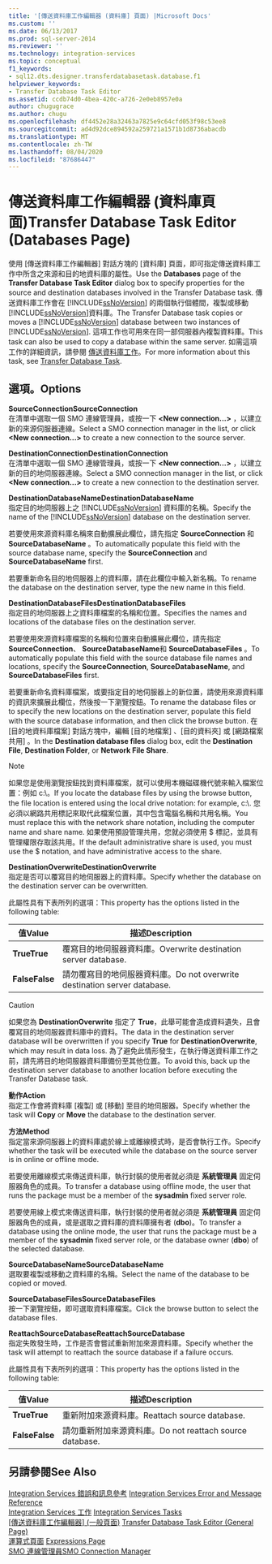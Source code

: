 ```yaml
---
title: '[傳送資料庫工作編輯器 (資料庫] 頁面) |Microsoft Docs'
ms.custom: ''
ms.date: 06/13/2017
ms.prod: sql-server-2014
ms.reviewer: ''
ms.technology: integration-services
ms.topic: conceptual
f1_keywords:
- sql12.dts.designer.transferdatabasetask.database.f1
helpviewer_keywords:
- Transfer Database Task Editor
ms.assetid: ccdb74d0-4bea-420c-a726-2e0eb8957e0a
author: chugugrace
ms.author: chugu
ms.openlocfilehash: df4452e28a32463a7825e9c64cfd053f98c53ee8
ms.sourcegitcommit: ad4d92dce894592a259721a1571b1d8736abacdb
ms.translationtype: MT
ms.contentlocale: zh-TW
ms.lasthandoff: 08/04/2020
ms.locfileid: "87686447"
---
```

# <a name="transfer-database-task-editor-databases-page"></a><span data-ttu-id="83e06-102">傳送資料庫工作編輯器 (資料庫頁面)</span><span class="sxs-lookup"><span data-stu-id="83e06-102">Transfer Database Task Editor (Databases Page)</span></span>
  <span data-ttu-id="83e06-103">使用 [傳送資料庫工作編輯器] 對話方塊的 [資料庫] 頁面，即可指定傳送資料庫工作中所含之來源和目的地資料庫的屬性。</span><span class="sxs-lookup"><span data-stu-id="83e06-103">Use the **Databases** page of the **Transfer Database Task Editor** dialog box to specify properties for the source and destination databases involved in the Transfer Database task.</span></span> <span data-ttu-id="83e06-104">傳送資料庫工作會在 [!INCLUDE[ssNoVersion](../includes/ssnoversion-md.md)] 的兩個執行個體間，複製或移動 [!INCLUDE[ssNoVersion](../includes/ssnoversion-md.md)]資料庫。</span><span class="sxs-lookup"><span data-stu-id="83e06-104">The Transfer Database task copies or moves a [!INCLUDE[ssNoVersion](../includes/ssnoversion-md.md)] database between two instances of [!INCLUDE[ssNoVersion](../includes/ssnoversion-md.md)].</span></span> <span data-ttu-id="83e06-105">這項工作也可用來在同一部伺服器內複製資料庫。</span><span class="sxs-lookup"><span data-stu-id="83e06-105">This task can also be used to copy a database within the same server.</span></span> <span data-ttu-id="83e06-106">如需這項工作的詳細資訊，請參閱 [傳送資料庫工作](control-flow/transfer-database-task.md)。</span><span class="sxs-lookup"><span data-stu-id="83e06-106">For more information about this task, see [Transfer Database Task](control-flow/transfer-database-task.md).</span></span>  
  
## <a name="options"></a><span data-ttu-id="83e06-107">選項。</span><span class="sxs-lookup"><span data-stu-id="83e06-107">Options</span></span>  
 <span data-ttu-id="83e06-108">**SourceConnection**</span><span class="sxs-lookup"><span data-stu-id="83e06-108">**SourceConnection**</span></span>  
 <span data-ttu-id="83e06-109">在清單中選取一個 SMO 連線管理員，或按一下 **\<New connection...>** ，以建立新的來源伺服器連線。</span><span class="sxs-lookup"><span data-stu-id="83e06-109">Select a SMO connection manager in the list, or click **\<New connection...>** to create a new connection to the source server.</span></span>  
  
 <span data-ttu-id="83e06-110">**DestinationConnection**</span><span class="sxs-lookup"><span data-stu-id="83e06-110">**DestinationConnection**</span></span>  
 <span data-ttu-id="83e06-111">在清單中選取一個 SMO 連線管理員，或按一下 **\<New connection...>** ，以建立新的目的地伺服器連線。</span><span class="sxs-lookup"><span data-stu-id="83e06-111">Select a SMO connection manager in the list, or click **\<New connection...>** to create a new connection to the destination server.</span></span>  
  
 <span data-ttu-id="83e06-112">**DestinationDatabaseName**</span><span class="sxs-lookup"><span data-stu-id="83e06-112">**DestinationDatabaseName**</span></span>  
 <span data-ttu-id="83e06-113">指定目的地伺服器上之 [!INCLUDE[ssNoVersion](../includes/ssnoversion-md.md)] 資料庫的名稱。</span><span class="sxs-lookup"><span data-stu-id="83e06-113">Specify the name of the [!INCLUDE[ssNoVersion](../includes/ssnoversion-md.md)] database on the destination server.</span></span>  
  
 <span data-ttu-id="83e06-114">若要使用來源資料庫名稱來自動擴展此欄位，請先指定 **SourceConnection** 和 **SourceDatabaseName** 。</span><span class="sxs-lookup"><span data-stu-id="83e06-114">To automatically populate this field with the source database name, specify the **SourceConnection** and **SourceDatabaseName** first.</span></span>  
  
 <span data-ttu-id="83e06-115">若要重新命名目的地伺服器上的資料庫，請在此欄位中輸入新名稱。</span><span class="sxs-lookup"><span data-stu-id="83e06-115">To rename the database on the destination server, type the new name in this field.</span></span>  
  
 <span data-ttu-id="83e06-116">**DestinationDatabaseFiles**</span><span class="sxs-lookup"><span data-stu-id="83e06-116">**DestinationDatabaseFiles**</span></span>  
 <span data-ttu-id="83e06-117">指定目的地伺服器上之資料庫檔案的名稱和位置。</span><span class="sxs-lookup"><span data-stu-id="83e06-117">Specifies the names and locations of the database files on the destination server.</span></span>  
  
 <span data-ttu-id="83e06-118">若要使用來源資料庫檔案的名稱和位置來自動擴展此欄位，請先指定 **SourceConnection**、 **SourceDatabaseName**和 **SourceDatabaseFiles** 。</span><span class="sxs-lookup"><span data-stu-id="83e06-118">To automatically populate this field with the source database file names and locations, specify the **SourceConnection**, **SourceDatabaseName**, and **SourceDatabaseFiles** first.</span></span>  
  
 <span data-ttu-id="83e06-119">若要重新命名資料庫檔案，或要指定目的地伺服器上的新位置，請使用來源資料庫的資訊來擴展此欄位，然後按一下瀏覽按鈕。</span><span class="sxs-lookup"><span data-stu-id="83e06-119">To rename the database files or to specify the new locations on the destination server, populate this field with the source database information, and then click the browse button.</span></span> <span data-ttu-id="83e06-120">在 [目的地資料庫檔案]  對話方塊中，編輯 [目的地檔案]  、[目的資料夾]  或 [網路檔案共用]  。</span><span class="sxs-lookup"><span data-stu-id="83e06-120">In the **Destination database files** dialog box, edit the **Destination File**, **Destination Folder**, or **Network File Share**.</span></span>  
  
> [!NOTE]  
>  <span data-ttu-id="83e06-121">如果您是使用瀏覽按鈕找到資料庫檔案，就可以使用本機磁碟機代號來輸入檔案位置：例如 c:\\。</span><span class="sxs-lookup"><span data-stu-id="83e06-121">If you locate the database files by using the browse button, the file location is entered using the local drive notation: for example, c:\\.</span></span> <span data-ttu-id="83e06-122">您必須以網路共用標記來取代此檔案位置，其中包含電腦名稱和共用名稱。</span><span class="sxs-lookup"><span data-stu-id="83e06-122">You must replace this with the network share notation, including the computer name and share name.</span></span> <span data-ttu-id="83e06-123">如果使用預設管理共用，您就必須使用 $ 標記，並具有管理權限存取該共用。</span><span class="sxs-lookup"><span data-stu-id="83e06-123">If the default administrative share is used, you must use the $ notation, and have administrative access to the share.</span></span>  
  
 <span data-ttu-id="83e06-124">**DestinationOverwrite**</span><span class="sxs-lookup"><span data-stu-id="83e06-124">**DestinationOverwrite**</span></span>  
 <span data-ttu-id="83e06-125">指定是否可以覆寫目的地伺服器上的資料庫。</span><span class="sxs-lookup"><span data-stu-id="83e06-125">Specify whether the database on the destination server can be overwritten.</span></span>  
  
 <span data-ttu-id="83e06-126">此屬性具有下表所列的選項：</span><span class="sxs-lookup"><span data-stu-id="83e06-126">This property has the options listed in the following table:</span></span>  
  
|<span data-ttu-id="83e06-127">值</span><span class="sxs-lookup"><span data-stu-id="83e06-127">Value</span></span>|<span data-ttu-id="83e06-128">描述</span><span class="sxs-lookup"><span data-stu-id="83e06-128">Description</span></span>|  
|-----------|-----------------|  
|<span data-ttu-id="83e06-129">**True**</span><span class="sxs-lookup"><span data-stu-id="83e06-129">**True**</span></span>|<span data-ttu-id="83e06-130">覆寫目的地伺服器資料庫。</span><span class="sxs-lookup"><span data-stu-id="83e06-130">Overwrite destination server database.</span></span>|  
|<span data-ttu-id="83e06-131">**False**</span><span class="sxs-lookup"><span data-stu-id="83e06-131">**False**</span></span>|<span data-ttu-id="83e06-132">請勿覆寫目的地伺服器資料庫。</span><span class="sxs-lookup"><span data-stu-id="83e06-132">Do not overwrite destination server database.</span></span>|  
  
> [!CAUTION]  
>  <span data-ttu-id="83e06-133">如果您為 **DestinationOverwrite** 指定了 **True**，此舉可能會造成資料遺失，且會覆寫目的地伺服器資料庫中的資料。</span><span class="sxs-lookup"><span data-stu-id="83e06-133">The data in the destination server database will be overwritten if you specify **True** for **DestinationOverwrite**, which may result in data loss.</span></span> <span data-ttu-id="83e06-134">為了避免此情形發生，在執行傳送資料庫工作之前，請先將目的地伺服器資料庫備份至其他位置。</span><span class="sxs-lookup"><span data-stu-id="83e06-134">To avoid this, back up the destination server database to another location before executing the Transfer Database task.</span></span>  
  
 <span data-ttu-id="83e06-135">**動作**</span><span class="sxs-lookup"><span data-stu-id="83e06-135">**Action**</span></span>  
 <span data-ttu-id="83e06-136">指定工作會將資料庫 [複製]  或 [移動]  至目的地伺服器。</span><span class="sxs-lookup"><span data-stu-id="83e06-136">Specify whether the task will **Copy** or **Move** the database to the destination server.</span></span>  
  
 <span data-ttu-id="83e06-137">**方法**</span><span class="sxs-lookup"><span data-stu-id="83e06-137">**Method**</span></span>  
 <span data-ttu-id="83e06-138">指定當來源伺服器上的資料庫處於線上或離線模式時，是否會執行工作。</span><span class="sxs-lookup"><span data-stu-id="83e06-138">Specify whether the task will be executed while the database on the source server is in online or offline mode.</span></span>  
  
 <span data-ttu-id="83e06-139">若要使用離線模式來傳送資料庫，執行封裝的使用者就必須是 **系統管理員** 固定伺服器角色的成員。</span><span class="sxs-lookup"><span data-stu-id="83e06-139">To transfer a database using offline mode, the user that runs the package must be a member of the **sysadmin** fixed server role.</span></span>  
  
 <span data-ttu-id="83e06-140">若要使用線上模式來傳送資料庫，執行封裝的使用者就必須是 **系統管理員** 固定伺服器角色的成員，或是選取之資料庫的資料庫擁有者 (**dbo**)。</span><span class="sxs-lookup"><span data-stu-id="83e06-140">To transfer a database using the online mode, the user that runs the package must be a member of the **sysadmin** fixed server role, or the database owner (**dbo**) of the selected database.</span></span>  
  
 <span data-ttu-id="83e06-141">**SourceDatabaseName**</span><span class="sxs-lookup"><span data-stu-id="83e06-141">**SourceDatabaseName**</span></span>  
 <span data-ttu-id="83e06-142">選取要複製或移動之資料庫的名稱。</span><span class="sxs-lookup"><span data-stu-id="83e06-142">Select the name of the database to be copied or moved.</span></span>  
  
 <span data-ttu-id="83e06-143">**SourceDatabaseFiles**</span><span class="sxs-lookup"><span data-stu-id="83e06-143">**SourceDatabaseFiles**</span></span>  
 <span data-ttu-id="83e06-144">按一下瀏覽按鈕，即可選取資料庫檔案。</span><span class="sxs-lookup"><span data-stu-id="83e06-144">Click the browse button to select the database files.</span></span>  
  
 <span data-ttu-id="83e06-145">**ReattachSourceDatabase**</span><span class="sxs-lookup"><span data-stu-id="83e06-145">**ReattachSourceDatabase**</span></span>  
 <span data-ttu-id="83e06-146">指定失敗發生時，工作是否會嘗試重新附加來源資料庫。</span><span class="sxs-lookup"><span data-stu-id="83e06-146">Specify whether the task will attempt to reattach the source database if a failure occurs.</span></span>  
  
 <span data-ttu-id="83e06-147">此屬性具有下表所列的選項：</span><span class="sxs-lookup"><span data-stu-id="83e06-147">This property has the options listed in the following table:</span></span>  
  
|<span data-ttu-id="83e06-148">值</span><span class="sxs-lookup"><span data-stu-id="83e06-148">Value</span></span>|<span data-ttu-id="83e06-149">描述</span><span class="sxs-lookup"><span data-stu-id="83e06-149">Description</span></span>|  
|-----------|-----------------|  
|<span data-ttu-id="83e06-150">**True**</span><span class="sxs-lookup"><span data-stu-id="83e06-150">**True**</span></span>|<span data-ttu-id="83e06-151">重新附加來源資料庫。</span><span class="sxs-lookup"><span data-stu-id="83e06-151">Reattach source database.</span></span>|  
|<span data-ttu-id="83e06-152">**False**</span><span class="sxs-lookup"><span data-stu-id="83e06-152">**False**</span></span>|<span data-ttu-id="83e06-153">請勿重新附加來源資料庫。</span><span class="sxs-lookup"><span data-stu-id="83e06-153">Do not reattach source database.</span></span>|  
  
## <a name="see-also"></a><span data-ttu-id="83e06-154">另請參閱</span><span class="sxs-lookup"><span data-stu-id="83e06-154">See Also</span></span>  
 <span data-ttu-id="83e06-155">[Integration Services 錯誤和訊息參考](../../2014/integration-services/integration-services-error-and-message-reference.md) </span><span class="sxs-lookup"><span data-stu-id="83e06-155">[Integration Services Error and Message Reference](../../2014/integration-services/integration-services-error-and-message-reference.md) </span></span>  
 <span data-ttu-id="83e06-156">[Integration Services 工作](control-flow/integration-services-tasks.md) </span><span class="sxs-lookup"><span data-stu-id="83e06-156">[Integration Services Tasks](control-flow/integration-services-tasks.md) </span></span>  
 <span data-ttu-id="83e06-157">[[傳送資料庫工作編輯器] &#40;一般頁面&#41;](general-page-of-integration-services-designers-options.md) </span><span class="sxs-lookup"><span data-stu-id="83e06-157">[Transfer Database Task Editor &#40;General Page&#41;](general-page-of-integration-services-designers-options.md) </span></span>  
 <span data-ttu-id="83e06-158">[運算式頁面](expressions/expressions-page.md) </span><span class="sxs-lookup"><span data-stu-id="83e06-158">[Expressions Page](expressions/expressions-page.md) </span></span>  
 [<span data-ttu-id="83e06-159">SMO 連線管理員</span><span class="sxs-lookup"><span data-stu-id="83e06-159">SMO Connection Manager</span></span>](connection-manager/smo-connection-manager.md)  
  
  
